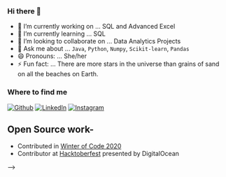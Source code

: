 ### Hi there 👋

- 🔭 I’m currently working on ... SQL and Advanced Excel
- 🌱 I’m currently learning ... SQL 
- 👯 I’m looking to collaborate on ... Data Analytics Projects 
- 💬 Ask me about ... `Java`, `Python`, `Numpy`, `Scikit-learn`, `Pandas`
- 😄 Pronouns: ... She/her
- ⚡ Fun fact: ... There are more stars in the universe than grains of sand on all the beaches on Earth.

<h3>Where to find me</h3>
<p><a href="https://github.com/khushibalyan220101" target="_blank"><img alt="Github" src="https://img.shields.io/badge/GitHub-%2312100E.svg?&style=for-the-badge&logo=Github&logoColor=white" /></a> <a href="https://www.linkedin.com/in/khushibalyan/" target="_blank"><img alt="LinkedIn" src="https://img.shields.io/badge/linkedin-%230077B5.svg?&style=for-the-badge&logo=linkedin&logoColor=white" /></a> <a href="https://www.instagram.com/__._khushi___/" target="_blank"><img alt="Instagram" src="https://img.shields.io/badge/instagram-%2312100E.svg?&style=for-the-badge&logo=instagram&logoColor=white" /></a>
</p>

<div>

<h2>Open Source work- </h2>

- Contributed in [Winter of Code 2020](https://winterofcode.com/)
- Contributor at [Hacktoberfest](https://hacktoberfest.digitalocean.com/) presented by DigitalOcean
</div>
-->
